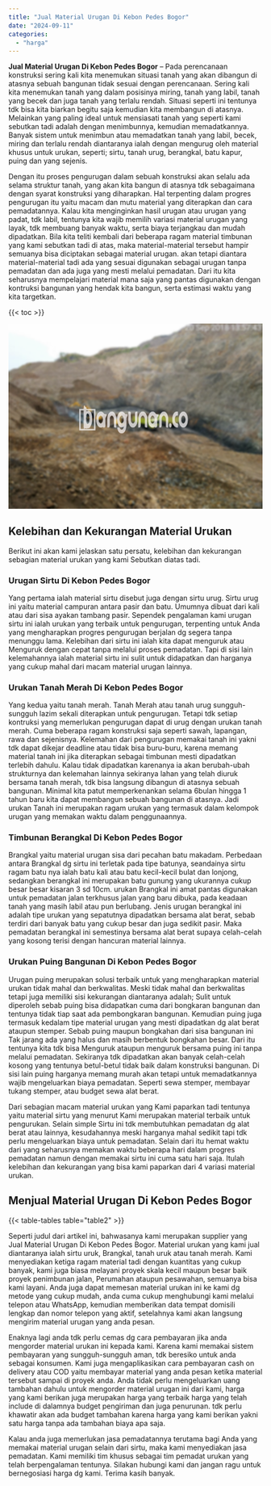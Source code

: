 ```yaml
---
title: "Jual Material Urugan Di Kebon Pedes Bogor"
date: "2024-09-11"
categories: 
  - "harga"
---
```


**Jual Material Urugan Di Kebon Pedes Bogor** – Pada perencanaan konstruksi sering kali kita menemukan situasi tanah yang akan dibangun di atasnya sebuah bangunan tidak sesuai dengan perencanaan. Sering kali kita menemukan tanah yang dalam posisinya miring, tanah yang labil, tanah yang becek dan juga tanah yang terlalu rendah. Situasi seperti ini tentunya tdk bisa kita biarkan begitu saja kemudian kita membangun di atasnya. Melainkan yang paling ideal untuk mensiasati tanah yang seperti kami sebutkan tadi adalah dengan menimbunnya, kemudian memadatkannya. Banyak sistem untuk menimbun atau memadatkan tanah yang labil, becek, miring dan terlalu rendah diantaranya ialah dengan mengurug oleh material khusus untuk urukan, seperti; sirtu, tanah urug, berangkal, batu kapur, puing dan yang sejenis.

Dengan itu proses pengurugan dalam sebuah konstruksi akan selalu ada selama struktur tanah, yang akan kita bangun di atasnya tdk sebagaimana dengan syarat konstruksi yang diharapkan. Hal terpenting dalam progres pengurugan itu yaitu macam dan mutu material yang diterapkan dan cara pemadatannya. Kalau kita menginginkan hasil urugan atau urugan yang padat, tdk labil, tentunya kita wajib memilih variasi material urugan yang layak, tdk membuang banyak waktu, serta biaya terjangkau dan mudah dipadatkan. Bila kita teliti kembali dari beberapa ragam material timbunan yang kami sebutkan tadi di atas, maka material-material tersebut hampir semuanya bisa diciptakan sebagai material urugan. akan tetapi diantara material-material tadi ada yang sesuai digunakan sebagai urugan tanpa pemadatan dan ada juga yang mesti melalui pemadatan. Dari itu kita seharusnya mempelajari material mana saja yang pantas digunakan dengan kontruksi bangunan yang hendak kita bangun, serta estimasi waktu yang kita targetkan.

{{< toc >}}

![Jual Material Urugan Di Kebon Pedes Bogor](/images/jual-urugan-27.png)

## Kelebihan dan Kekurangan Material Urukan

Berikut ini akan kami jelaskan satu persatu, kelebihan dan kekurangan sebagian material urukan yang kami Sebutkan diatas tadi.

### Urugan Sirtu Di Kebon Pedes Bogor

Yang pertama ialah material sirtu disebut juga dengan sirtu urug. Sirtu urug ini yaitu material campuran antara pasir dan batu. Umumnya dibuat dari kali atau dari sisa ayakan tambang pasir. Sependek pengalaman kami urugan sirtu ini ialah urukan yang terbaik untuk pengurugan, terpenting untuk Anda yang mengharapkan progres pengurugan berjalan dg segera tanpa menunggu lama. Kelebihan dari sirtu ini ialah kita dapat menguruk atau Menguruk dengan cepat tanpa melalui proses pemadatan. Tapi di sisi lain kelemahannya ialah material sirtu ini sulit untuk didapatkan dan harganya yang cukup mahal dari macam material urugan lainnya.

### Urukan Tanah Merah Di Kebon Pedes Bogor

Yang kedua yaitu tanah merah. Tanah Merah atau tanah urug sungguh-sungguh lazim sekali diterapkan untuk pengurugan. Tetapi tdk setiap kontruksi yang memerlukan pengurugan dapat di urug dengan urukan tanah merah. Cuma beberapa ragam konstruksi saja seperti sawah, lapangan, rawa dan sejenisnya. Kelemahan dari pengurugan memakai tanah ini yakni tdk dapat dikejar deadline atau tidak bisa buru-buru, karena memang material tanah ini jika diterapkan sebagai timbunan mesti dipadatkan terlebih dahulu. Kalau tidak dipadatkan karenanya ia akan berubah-ubah strukturnya dan kelemahan lainnya sekiranya lahan yang telah diuruk bersama tanah merah, tdk bisa langsung dibangun di atasnya sebuah bangunan. Minimal kita patut memperkenankan selama 6bulan hingga 1 tahun baru kita dapat membangun sebuah bangunan di atasnya. Jadi urukan Tanah ini merupakan ragam urukan yang termasuk dalam kelompok urugan yang memakan waktu dalam penggunaannya.

### Timbunan Berangkal Di Kebon Pedes Bogor

Brangkal yaitu material urugan sisa dari pecahan batu makadam. Perbedaan antara Brangkal dg sirtu ini terletak pada tipe batunya, seandainya sirtu ragam batu nya ialah batu kali atau batu kecil-kecil bulat dan lonjong, sedangkan berangkal ini merupakan batu gunung yang ukurannya cukup besar besar kisaran 3 sd 10cm. urukan Brangkal ini amat pantas digunakan untuk pemadatan jalan terkhusus jalan yang baru dibuka, pada keadaan tanah yang masih labil atau pun berlubang. Jenis urugan berangkal ini adalah tipe urukan yang sepatutnya dipadatkan bersama alat berat, sebab terdiri dari banyak batu yang cukup besar dan juga sedikit pasir. Maka pemadatan berangkal ini semestinya bersama alat berat supaya celah-celah yang kosong terisi dengan hancuran material lainnya.

### Urukan Puing Bangunan Di Kebon Pedes Bogor

Urugan puing merupakan solusi terbaik untuk yang mengharapkan material urukan tidak mahal dan berkwalitas. Meski tidak mahal dan berkwalitas tetapi juga memiliki sisi kekurangan diantaranya adalah; Sulit untuk diperoleh sebab puing bisa didapatkan cuma dari bongkaran bangunan dan tentunya tidak tiap saat ada pembongkaran bangunan. Kemudian puing juga termasuk kedalam tipe material urugan yang mesti dipadatkan dg alat berat ataupun stemper. Sebab puing maupun bongkahan dari sisa bangunan ini Tak jarang ada yang halus dan masih berbentuk bongkahan besar. Dari itu tentunya kita tdk bisa Menguruk ataupun menguruk bersama puing ini tanpa melalui pemadatan. Sekiranya tdk dipadatkan akan banyak celah-celah kosong yang tentunya betul-betul tidak baik dalam konstruksi bangunan. Di sisi lain puing harganya memang murah akan tetapi untuk memadatkannya wajib mengeluarkan biaya pemadatan. Seperti sewa stemper, membayar tukang stemper, atau budget sewa alat berat.

Dari sebagian macam material urukan yang Kami paparkan tadi tentunya yaitu material sirtu yang menurut Kami merupakan material terbaik untuk pengurukan. Selain simple Sirtu ini tdk membutuhkan pemadatan dg alat berat atau lainnya, kesudahannya meski harganya mahal sedikit tapi tdk perlu mengeluarkan biaya untuk pemadatan. Selain dari itu hemat waktu dari yang seharusnya memakan waktu beberapa hari dalam progres pemadatan namun dengan memakai sirtu ini cuma satu hari saja. Itulah kelebihan dan kekurangan yang bisa kami paparkan dari 4 variasi material urukan.

## Menjual Material Urugan Di Kebon Pedes Bogor

{{< table-tables table="table2" >}}

Seperti judul dari artikel ini, bahwasanya kami merupakan supplier yang Jual Material Urugan Di Kebon Pedes Bogor. Material urukan yang kami jual diantaranya ialah sirtu uruk, Brangkal, tanah uruk atau tanah merah. Kami menyediakan ketiga ragam material tadi dengan kuantitas yang cukup banyak, kami juga biasa melayani proyek skala kecil maupun besar baik proyek penimbunan jalan, Perumahan ataupun pesawahan, semuanya bisa kami layani. Anda juga dapat memesan material urukan ini ke kami dg metode yang cukup mudah, anda cuma cukup menghubungi kami melalui telepon atau WhatsApp, kemudian memberikan data tempat domisili lengkap dan nomor telepon yang aktif, setelahnya kami akan langsung mengirim material urugan yang anda pesan.

Enaknya lagi anda tdk perlu cemas dg cara pembayaran jika anda mengorder material urukan ini kepada kami. Karena kami memakai sistem pembayaran yang sungguh-sungguh aman, tdk beresiko untuk anda sebagai konsumen. Kami juga mengaplikasikan cara pembayaran cash on delivery atau COD yaitu membayar material yang anda pesan ketika material tersebut sampai di proyek anda. Anda tidak perlu mengeluarkan uang tambahan dahulu untuk mengorder material urugan ini dari kami, harga yang kami berikan juga merupakan harga yang terbaik harga yang telah include di dalamnya budget pengiriman dan juga penurunan. tdk perlu khawatir akan ada budget tambahan karena harga yang kami berikan yakni satu harga tanpa ada tambahan biaya apa saja.

Kalau anda juga memerlukan jasa pemadatannya terutama bagi Anda yang memakai material urugan selain dari sirtu, maka kami menyediakan jasa pemadatan. Kami memiliki tim khusus sebagai tim pemadat urukan yang telah berpengalaman tentunya. Silakan hubungi kami dan jangan ragu untuk bernegosiasi harga dg kami. Terima kasih banyak.
